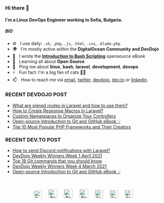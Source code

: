 ### Hi there 👋

#### I'm a Linux DevOps Engineer working in Sofia, Bulgaria.

##### BIO

- ⚙️&nbsp;&nbsp; I use daily: `.sh`, `.php`, `.js`, `.html`, `.css`, `.blade.php`
- 🌍&nbsp;&nbsp; I'm mostly active within the **DigitalOcean Community and DevDojo**
- 📘&nbsp;&nbsp; I wrote the **[Introduction to Bash Scripting](https://github.com/bobbyiliev/introduction-to-bash-scripting)** opensource eBook
- 🌱&nbsp;&nbsp; Learning all about **Open Source**
- 💬&nbsp;&nbsp; Ping me about **linux**, **bash**, **laravel**, **development**, **devops**
- ⚡️&nbsp;&nbsp; Fun fact: I'm a big fan of cats 🐱‍💻
- 📫&nbsp;&nbsp; How to reach me via [email], [twitter], [devdojo], [dev.to] or [linkedin].

### RECENT DEVDOJO POST

<!-- DEVDOJO:START -->
- [What are signed routes in Laravel and how to use them?](https://devdojo.com/bobbyiliev/what-are-signed-routes-in-laravel-and-how-to-use-them)
- [How to Create Response Macros in Laravel?](https://devdojo.com/bobbyiliev/how-to-create-response-macros-in-laravel)
- [Custom Namespaces to Organize Your Controllers](https://devdojo.com/bobbyiliev/custom-namespaces-to-organize-your-controllers)
- [Open-source Introduction to Git and GitHub eBook 💡](https://devdojo.com/bobbyiliev/open-source-introduction-to-git-and-github-ebook)
- [The 10 Most Popular PHP Frameworks and Their Creators](https://devdojo.com/bobbyiliev/the-10-most-popular-php-frameworks-and-their-creators)
<!-- DEVDOJO:END -->

### RECENT DEV.TO POST
<!-- BLOG-POST-LIST:START -->
- [How to send Discord notifications with Laravel?](https://dev.to/bobbyiliev/how-to-send-discord-notifications-with-laravel-3hik)
- [DevDojo Weekly Winners Week 1 April 2021](https://dev.to/bobbyiliev/devdojo-weekly-winners-week-1-april-2021-18oh)
- [Top 18 Git commands that you should know](https://dev.to/bobbyiliev/top-18-git-commands-that-you-should-know-2kf7)
- [DevDojo Weekly Winners Week 4 March 2021](https://dev.to/bobbyiliev/devdojo-weekly-winners-week-4-march-2021-14mc)
- [Open-source Introduction to Git and GitHub eBook 💡](https://dev.to/bobbyiliev/open-source-introduction-to-git-and-github-ebook-h22)
<!-- BLOG-POST-LIST:END -->


<p align="center">
<br><br>
<a href="https://dev.to/bobbyiliev"> 
<img src="https://d2fltix0v2e0sb.cloudfront.net/dev-badge.svg" alt="Bobby Iliev dev to profile" width="24px"/></a>
&emsp;
<a href= "https://instagram.com/bobby.iliev">
<img src="https://img.icons8.com/ios-glyphs/256/000000/instagram-new.svg" alt="Bobby Iliev instagram profile" width="28px"/></a>
&emsp;
<a href="https://www.paypal.com/paypalme/bobbyiliev">
<img src="https://img.icons8.com/ios-glyphs/256/000000/paypal.png" alt="Bobby Iliev pay pal me profile" width="28px"/></a> 
&emsp;
<a href="https://bobbyiliev.com">
<img src="https://img.icons8.com/material/256/000000/globe--v1.png" alt="Bobby Iliev personal website" width="28px"/></a>
&emsp;
<a href="https://linkedin.com/in/bobby-iliev">
<img src="https://img.icons8.com/ios-filled/256/000000/linkedin.svg" alt="Bobby Iliev linked in profile" width="26px"/></a>
&emsp;
<a href="https://twitter.com/bobbyiliev_">
<img src="https://img.icons8.com/ios-filled/256/000000/twitter.svg" alt="Bobby Iliev twitter profile" width="26px"/></a>
&emsp;
<a href="https://youtube.com/channel/UCQWmdHTeAO0UvaNqve9udRw/">
<img src="https://img.icons8.com/ios-filled/256/000000/youtube.svg" alt="Bobby Iliev YouTube profile" width="26px"/></a>
</p>

[email]: mailto:bobby@bobbyiliev.com
[twitter]: https://twitter.com/bobbyiliev_
[devdojo]: https://devdojo.com/bobbyiliev
[dev.to]: https://dev.to/bobbyiliev
[linkedin]: https://www.linkedin.com/in/bobby-iliev
[youtube]: https://youtube.com/channel/UCQWmdHTeAO0UvaNqve9udRw/
